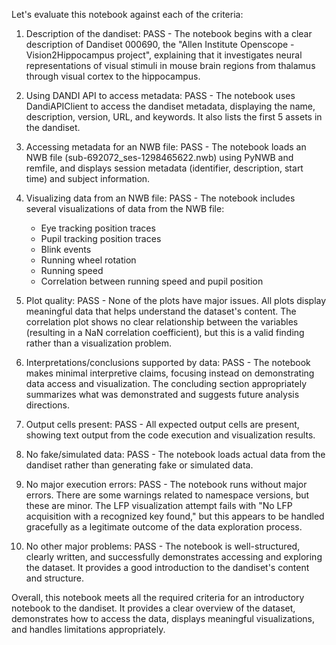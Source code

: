 Let's evaluate this notebook against each of the criteria:

1. Description of the dandiset: PASS - The notebook begins with a clear description of Dandiset 000690, the "Allen Institute Openscope - Vision2Hippocampus project", explaining that it investigates neural representations of visual stimuli in mouse brain regions from thalamus through visual cortex to the hippocampus.

2. Using DANDI API to access metadata: PASS - The notebook uses DandiAPIClient to access the dandiset metadata, displaying the name, description, version, URL, and keywords. It also lists the first 5 assets in the dandiset.

3. Accessing metadata for an NWB file: PASS - The notebook loads an NWB file (sub-692072_ses-1298465622.nwb) using PyNWB and remfile, and displays session metadata (identifier, description, start time) and subject information.

4. Visualizing data from an NWB file: PASS - The notebook includes several visualizations of data from the NWB file:
   - Eye tracking position traces
   - Pupil tracking position traces
   - Blink events
   - Running wheel rotation
   - Running speed
   - Correlation between running speed and pupil position

5. Plot quality: PASS - None of the plots have major issues. All plots display meaningful data that helps understand the dataset's content. The correlation plot shows no clear relationship between the variables (resulting in a NaN correlation coefficient), but this is a valid finding rather than a visualization problem.

6. Interpretations/conclusions supported by data: PASS - The notebook makes minimal interpretive claims, focusing instead on demonstrating data access and visualization. The concluding section appropriately summarizes what was demonstrated and suggests future analysis directions.

7. Output cells present: PASS - All expected output cells are present, showing text output from the code execution and visualization results.

8. No fake/simulated data: PASS - The notebook loads actual data from the dandiset rather than generating fake or simulated data.

9. No major execution errors: PASS - The notebook runs without major errors. There are some warnings related to namespace versions, but these are minor. The LFP visualization attempt fails with "No LFP acquisition with a recognized key found," but this appears to be handled gracefully as a legitimate outcome of the data exploration process.

10. No other major problems: PASS - The notebook is well-structured, clearly written, and successfully demonstrates accessing and exploring the dataset. It provides a good introduction to the dandiset's content and structure.

Overall, this notebook meets all the required criteria for an introductory notebook to the dandiset. It provides a clear overview of the dataset, demonstrates how to access the data, displays meaningful visualizations, and handles limitations appropriately.